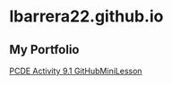 # lbarrera22.github.io
## My Portfolio
<a href="http://lbarrera.github.io/PCDE-Activity-9.1"> PCDE Activity 9.1 </a>
<a href="http://lbarrera.github.io/GitHubMiniLesson"> GitHubMiniLesson </a>
